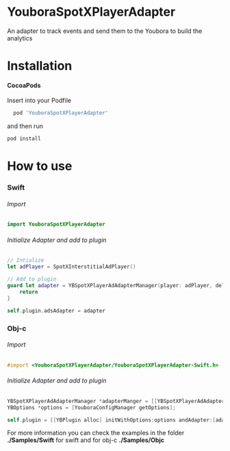 # YouboraSpotXPlayerAdapter

An adapter to track events and send them to the Youbora to build the analytics

# Installation

#### CocoaPods

Insert into your Podfile

```bash
  pod 'YouboraSpotXPlayerAdapter'
```

and then run

```bash
pod install
```

# How to use

### Swift

###### Import

```swift
import YouboraSpotXPlayerAdapter
```

###### Initialize Adapter and add to plugin

```swift
// Intialize
let adPlayer = SpotXInterstitialAdPlayer()

// Add to plugin
guard let adapter = YBSpotXPlayerAdAdapterManager(player: adPlayer, delegate: delegate).getAdapter() as? YBPlayerAdapter<AnyObject> else {
    return
}

self.plugin.adsAdapter = adapter
```

### Obj-c

###### Import

```objectivec
#import <YouboraSpotXPlayerAdapter/YouboraSpotXPlayerAdapter-Swift.h>
```

###### Initialize Adapter and add to plugin

```objectivec
YBSpotXPlayerAdAdapterManager *adapterManger = [[YBSpotXPlayerAdAdapterManager alloc] initWithPlayer:self.player];
YBOptions *options = [YouboraConfigManager getOptions];

self.plugin = [[YBPlugin alloc] initWithOptions:options andAdapter:[adapterManger getAdapter]];
```

For more information you can check the examples in the folder **./Samples/Swift** for swift and for obj-c **./Samples/Objc**
